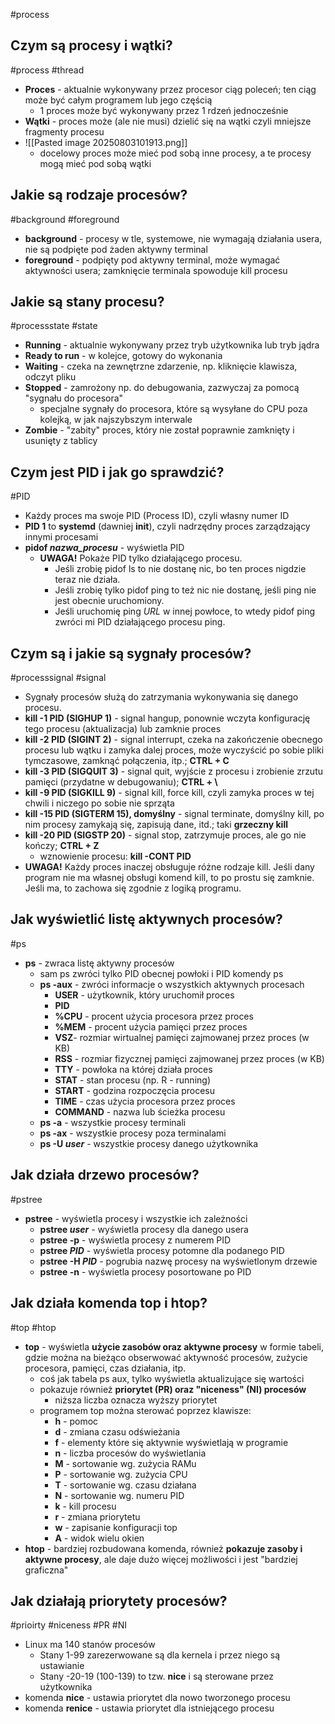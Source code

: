 #process
## Czym są procesy i wątki?
#process #thread
- **Proces** - aktualnie wykonywany przez procesor ciąg poleceń; ten ciąg może być całym programem lub jego częścią
	- 1 proces może być wykonywany przez 1 rdzeń jednocześnie
- **Wątki** - proces może (ale nie musi) dzielić się na wątki czyli mniejsze fragmenty procesu
- ![[Pasted image 20250803101913.png]]
	- docelowy proces może mieć pod sobą inne procesy, a te procesy mogą mieć pod sobą wątki
## Jakie są rodzaje procesów?
#background #foreground
- **background** - procesy w tle, systemowe, nie wymagają działania usera, nie są podpięte pod żaden aktywny terminal
- **foreground** - podpięty pod aktywny terminal, może wymagać aktywności usera; zamknięcie terminala spowoduje kill procesu

## Jakie są stany procesu?
#processstate #state
- **Running** - aktualnie wykonywany przez tryb użytkownika lub tryb jądra
- **Ready to run** - w kolejce, gotowy do wykonania
- **Waiting** - czeka na zewnętrzne zdarzenie, np. kliknięcie klawisza, odczyt pliku
- **Stopped** - zamrożony np. do debugowania, zazwyczaj za pomocą "sygnału do procesora"
	- specjalne sygnały do procesora, które są wysyłane do CPU poza kolejką, w jak najszybszym interwale
- **Zombie** - "zabity" proces, który nie został poprawnie zamknięty i usunięty z tablicy
## Czym jest PID i jak go sprawdzić?
#PID 
- Każdy proces ma swoje PID (Process ID), czyli własny numer ID
- **PID 1** to **systemd** (dawniej **init**), czyli nadrzędny proces zarządzający innymi procesami
- **pidof *nazwa_procesu*** - wyświetla PID
	- **UWAGA!** Pokaże PID tylko działającego procesu.
		- Jeśli zrobię pidof ls to nie dostanę nic, bo ten proces nigdzie teraz nie działa.
		- Jeśli zrobię tylko pidof ping to też nic nie dostanę, jeśli ping nie jest obecnie uruchomiony.
		- Jeśli uruchomię ping *URL* w innej powłoce, to wtedy pidof ping zwróci mi PID działającego procesu ping.

## Czym są i jakie są sygnały procesów?
#processsignal #signal
- Sygnały procesów służą do zatrzymania wykonywania się danego procesu.
- **kill -1 PID (SIGHUP 1)** - signal hangup, ponownie wczyta konfigurację tego procesu (aktualizacja) lub zamknie proces
- **kill -2 PID (SIGINT 2)** - signal interrupt, czeka na zakończenie obecnego procesu lub wątku i zamyka dalej proces, może wyczyścić po sobie pliki tymczasowe, zamknąć połączenia, itp.; **CTRL + C**
- **kill -3 PID (SIGQUIT 3)** - signal quit, wyjście z procesu i zrobienie zrzutu pamięci (przydatne w debugowaniu); **CTRL + \\**
- **kill -9 PID (SIGKILL 9)** - signal kill, force kill, czyli zamyka proces w tej chwili i niczego po sobie nie sprząta
- **kill -15 PID (SIGTERM 15), domyślny** - signal terminate, domyślny kill, po nim procesy zamykają się, zapisują dane, itd.; taki **grzeczny kill**
- **kill -20 PID (SIGSTP 20)** - signal stop, zatrzymuje proces, ale go nie kończy; **CTRL + Z**
	- wznowienie procesu: **kill -CONT PID**
- **UWAGA!** Każdy proces inaczej obsługuje różne rodzaje kill. Jeśli dany program nie ma własnej obsługi komend kill, to po prostu się zamknie. Jeśli ma, to zachowa się zgodnie z logiką programu.

## Jak wyświetlić listę aktywnych procesów?
#ps
- **ps** - zwraca listę aktywny procesów
	- sam ps zwróci tylko PID obecnej powłoki i PID komendy ps
	- **ps -aux** - zwróci informacje o wszystkich aktywnych procesach
		- **USER** - użytkownik, który uruchomił proces
		- **PID**
		- **%CPU** - procent użycia procesora przez proces
		- **%MEM** - procent użycia pamięci przez proces
		- **VSZ**- rozmiar wirtualnej pamięci zajmowanej przez proces (w KB)
		- **RSS** - rozmiar fizycznej pamięci zajmowanej przez proces (w KB)
		- **TTY** - powłoka na której działa proces
		- **STAT** - stan procesu (np. R - running)
		- **START** - godzina rozpoczęcia procesu
		- **TIME** - czas użycia procesora przez proces
		- **COMMAND** - nazwa lub ścieżka procesu
	- **ps -a** - wszystkie procesy terminali
	- **ps -ax** - wszystkie procesy poza terminalami
	- **ps -U *user*** - wszystkie procesy danego użytkownika

## Jak działa drzewo procesów?
#pstree
- **pstree** - wyświetla procesy i wszystkie ich zależności
	- **pstree *user*** - wyświetla procesy dla danego usera
	- **pstree -p** - wyświetla procesy z numerem PID
	- **pstree *PID*** - wyświetla procesy potomne dla podanego PID
	- **pstree -H *PID*** - pogrubia nazwę procesy na wyświetlonym drzewie
	- **pstree -n** - wyświetla procesy posortowane po PID

## Jak działa komenda top i htop?
#top #htop
- **top** - wyświetla **użycie zasobów oraz aktywne procesy** w formie tabeli, gdzie można na bieżąco obserwować aktywność procesów, zużycie procesora, pamięci, czas działania, itp.
	- coś jak tabela ps aux, tylko wyświetla aktualizujące się wartości
	- pokazuje również **priorytet (PR) oraz "niceness" (NI) procesów**
		- niższa liczba oznacza wyższy priorytet
	- programem top można sterować poprzez klawisze:
		- **h** - pomoc
		- **d** - zmiana czasu odświeżania
		- **f** - elementy które się aktywnie wyświetlają w programie
		- **n** - liczba procesów do wyświetlania
		- **M** - sortowanie wg. zużycia RAMu
		- **P** - sortowanie wg. zużycia CPU
		- **T** - sortowanie wg. czasu działana
		- **N** - sortowanie wg. numeru PID
		- **k** - kill procesu
		- **r** - zmiana priorytetu
		- **w** - zapisanie konfiguracji top
		- **A** - widok wielu okien
- **htop** - bardziej rozbudowana komenda, również **pokazuje zasoby i aktywne procesy**, ale daje dużo więcej możliwości i jest "bardziej graficzna"

## Jak działają priorytety procesów?
#prioirty #niceness #PR #NI
- Linux ma 140 stanów procesów
	- Stany 1-99 zarezerwowane są dla kernela i przez niego są ustawianie
	- Stany -20-19 (100-139) to tzw. **nice** i są sterowane przez użytkownika 
- komenda **nice** - ustawia priorytet dla nowo tworzonego procesu
- komenda **renice** - ustawia priorytet dla istniejącego procesu